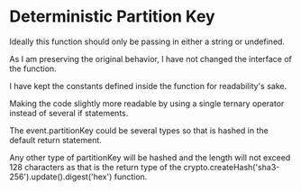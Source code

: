 # Deterministic Partition Key

Ideally this function should only be passing in either a string or undefined.

As I am preserving the original behavior, I have not changed the interface of the function.

I have kept the constants defined inside the function for readability's sake.

Making the code slightly more readable by using a single ternary operator instead of several if statements.

The event.partitionKey could be several types so that is hashed in the default return statement.

Any other type of partitionKey will be hashed and the length will not exceed 128 characters as that is the return type
of the crypto.createHash('sha3-256').update().digest('hex') function.
